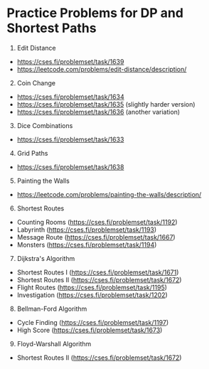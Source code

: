 # Practice Problems for DP and Shortest Paths
1. Edit Distance 
- https://cses.fi/problemset/task/1639
- https://leetcode.com/problems/edit-distance/description/

2. Coin Change
- https://cses.fi/problemset/task/1634
- https://cses.fi/problemset/task/1635 (slightly harder version)
- https://cses.fi/problemset/task/1636 (another variation)

3. Dice Combinations
- https://cses.fi/problemset/task/1633

4. Grid Paths
- https://cses.fi/problemset/task/1638

5. Painting the Walls 
- https://leetcode.com/problems/painting-the-walls/description/

6. Shortest Routes
  - Counting Rooms (https://cses.fi/problemset/task/1192)
  - Labyrinth (https://cses.fi/problemset/task/1193)
  - Message Route (https://cses.fi/problemset/task/1667)
  - Monsters (https://cses.fi/problemset/task/1194)

7. Dijkstra's Algorithm
  - Shortest Routes I (https://cses.fi/problemset/task/1671)
  - Shortest Routes II (https://cses.fi/problemset/task/1672)
  - Flight Routes (https://cses.fi/problemset/task/1195)
  - Investigation (https://cses.fi/problemset/task/1202)

8. Bellman-Ford Algorithm
  - Cycle Finding (https://cses.fi/problemset/task/1197)
  - High Score (https://cses.fi/problemset/task/1673)

9. Floyd-Warshall Algorithm
  - Shortest Routes II (https://cses.fi/problemset/task/1672)
